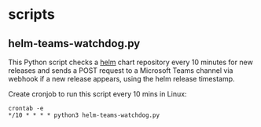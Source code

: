 # scripts

## helm-teams-watchdog.py
This Python script checks a [helm](https://github.com/helm/helm) chart repository every 10 minutes for new releases and sends a POST request to a Microsoft Teams channel via webhook if a new release appears, using the helm release timestamp.

Create cronjob to run this script every 10 mins in Linux:
```
crontab -e
*/10 * * * * python3 helm-teams-watchdog.py
```
